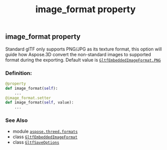 ﻿---
title: image_format property
second_title: Aspose.3D for Python via .NET API References
description: 
type: docs
weight: 130
url: /python-net/aspose.threed.formats/gltfsaveoptions/image_format/
is_root: false
---

## image_format property


Standard glTF only supports PNG/JPG as its texture format, this option will guide how Aspose.3D
convert the non-standard images to supported format during the exporting.
Default value is [`GltfEmbeddedImageFormat.PNG`](/3d/python-net/aspose.threed.formats/gltfembeddedimageformat#PNG)
### Definition:
```python
@property
def image_format(self):
    ...
@image_format.setter
def image_format(self, value):
    ...
```

### See Also
* module [`aspose.threed.formats`](../../)
* class [`GltfEmbeddedImageFormat`](/3d/python-net/aspose.threed.formats/gltfembeddedimageformat)
* class [`GltfSaveOptions`](/3d/python-net/aspose.threed.formats/gltfsaveoptions)
